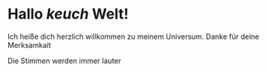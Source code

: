 # Hallo *keuch* Welt!
Ich heiße dich herzlich willkommen zu meinem Universum. 
Danke für deine Merksamkait

Die Stimmen werden immer lauter
